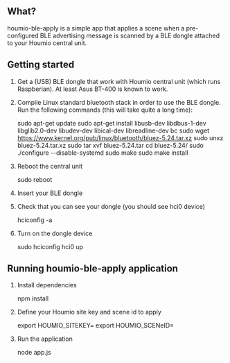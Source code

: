What?
-----
houmio-ble-apply is a simple app that applies a scene when a pre-configured BLE advertising message is scanned by a BLE dongle attached to your Houmio central unit.

Getting started
---------------

1) Get a (USB) BLE dongle that work with Houmio central unit (which runs Raspberian). At least Asus BT-400 is known to work.

2) Compile Linux standard bluetooth stack in order to use the BLE dongle. Run the following commands (this will take quite a long time):

	sudo apt-get update
	sudo apt-get install libusb-dev libdbus-1-dev libglib2.0-dev libudev-dev libical-dev libreadline-dev bc
	sudo wget https://www.kernel.org/pub/linux/bluetooth/bluez-5.24.tar.xz
	sudo unxz bluez-5.24.tar.xz
  	sudo tar xvf bluez-5.24.tar
  	cd bluez-5.24/
  	sudo ./configure --disable-systemd
  	sudo make
  	sudo make install

 3) Reboot the central unit

 	sudo reboot

 4) Insert your BLE dongle

 5) Check that you can see your dongle (you should see hci0 device)

 	hciconfig -a

 6) Turn on the dongle device

 	sudo hciconfig hci0 up

Running houmio-ble-apply application
------------------------------------

1) Install dependencies

 	npm install

2) Define your Houmio site key and scene id to apply

	export HOUMIO_SITEKEY=<your sitekey>
	export HOUMIO_SCENeID=<scene id to apply>

3) Run the application

 	node app.js
